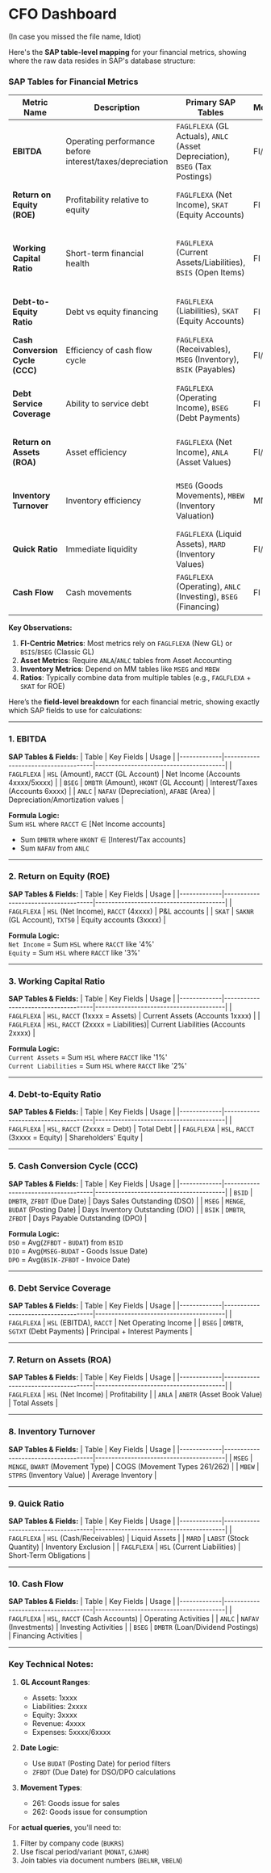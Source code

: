 # CFO Dashboard
(In case you missed the file name, Idiot)

Here's the **SAP table-level mapping** for your financial metrics, showing where the raw data resides in SAP's database structure:

### **SAP Tables for Financial Metrics**

| Metric Name | Description | Primary SAP Tables | Module | Notes |
|------------|------------|-------------------|--------|-------|
| **EBITDA** | Operating performance before interest/taxes/depreciation | `FAGLFLEXA` (GL Actuals), `ANLC` (Asset Depreciation), `BSEG` (Tax Postings) | FI/AA | Combines P&L and asset data |
| **Return on Equity (ROE)** | Profitability relative to equity | `FAGLFLEXA` (Net Income), `SKAT` (Equity Accounts) | FI | Equity accounts start with '3' in SAP |
| **Working Capital Ratio** | Short-term financial health | `FAGLFLEXA` (Current Assets/Liabilities), `BSIS` (Open Items) | FI | Look for accounts 1xxxx (assets) and 2xxxx (liabilities) |
| **Debt-to-Equity Ratio** | Debt vs equity financing | `FAGLFLEXA` (Liabilities), `SKAT` (Equity Accounts) | FI | Debt accounts typically 2xxxx |
| **Cash Conversion Cycle (CCC)** | Efficiency of cash flow cycle | `FAGLFLEXA` (Receivables), `MSEG` (Inventory), `BSIK` (Payables) | FI/MM | Requires date fields from documents |
| **Debt Service Coverage** | Ability to service debt | `FAGLFLEXA` (Operating Income), `BSEG` (Debt Payments) | FI | Debt payments often marked with special GL indicators |
| **Return on Assets (ROA)** | Asset efficiency | `FAGLFLEXA` (Net Income), `ANLA` (Asset Values) | FI/AA | Requires asset module integration |
| **Inventory Turnover** | Inventory efficiency | `MSEG` (Goods Movements), `MBEW` (Inventory Valuation) | MM | COGS comes from movement types 261/262 |
| **Quick Ratio** | Immediate liquidity | `FAGLFLEXA` (Liquid Assets), `MARD` (Inventory Values) | FI/MM | Excludes inventory from current assets |
| **Cash Flow** | Cash movements | `FAGLFLEXA` (Operating), `ANLC` (Investing), `BSEG` (Financing) | FI | Requires cash flow statement configuration |

**Key Observations:**
1. **FI-Centric Metrics**: Most metrics rely on `FAGLFLEXA` (New GL) or `BSIS`/`BSEG` (Classic GL)
2. **Asset Metrics**: Require `ANLA`/`ANLC` tables from Asset Accounting
3. **Inventory Metrics**: Depend on MM tables like `MSEG` and `MBEW`
4. **Ratios**: Typically combine data from multiple tables (e.g., `FAGLFLEXA` + `SKAT` for ROE)

Here’s the **field-level breakdown** for each financial metric, showing exactly which SAP fields to use for calculations:

---

### **1. EBITDA**
**SAP Tables & Fields:**
| Table       | Key Fields                          | Usage                                  |
|-------------|-------------------------------------|----------------------------------------|
| `FAGLFLEXA` | `HSL` (Amount), `RACCT` (GL Account) | Net Income (Accounts 4xxxx/5xxxx)     |
| `BSEG`      | `DMBTR` (Amount), `HKONT` (GL Account) | Interest/Taxes (Accounts 6xxxx)       |
| `ANLC`      | `NAFAV` (Depreciation), `AFABE` (Area) | Depreciation/Amortization values      |

**Formula Logic:**  
Sum `HSL` where `RACCT` ∈ [Net Income accounts]  
+ Sum `DMBTR` where `HKONT` ∈ [Interest/Tax accounts]  
+ Sum `NAFAV` from `ANLC`

---

### **2. Return on Equity (ROE)**
**SAP Tables & Fields:**
| Table       | Key Fields                          | Usage                                  |
|-------------|-------------------------------------|----------------------------------------|
| `FAGLFLEXA` | `HSL` (Net Income), `RACCT` (4xxxx) | P&L accounts                          |
| `SKAT`      | `SAKNR` (GL Account), `TXT50`       | Equity accounts (3xxxx)               |

**Formula Logic:**  
`Net Income` = Sum `HSL` where `RACCT` like '4%'  
`Equity` = Sum `HSL` where `RACCT` like '3%'  

---

### **3. Working Capital Ratio**
**SAP Tables & Fields:**
| Table       | Key Fields                          | Usage                                  |
|-------------|-------------------------------------|----------------------------------------|
| `FAGLFLEXA` | `HSL`, `RACCT` (1xxxx = Assets)     | Current Assets (Accounts 1xxxx)       |
| `FAGLFLEXA` | `HSL`, `RACCT` (2xxxx = Liabilities)| Current Liabilities (Accounts 2xxxx)  |

**Formula Logic:**  
`Current Assets` = Sum `HSL` where `RACCT` like '1%'  
`Current Liabilities` = Sum `HSL` where `RACCT` like '2%'  

---

### **4. Debt-to-Equity Ratio**
**SAP Tables & Fields:**
| Table       | Key Fields                          | Usage                                  |
|-------------|-------------------------------------|----------------------------------------|
| `FAGLFLEXA` | `HSL`, `RACCT` (2xxxx = Debt)       | Total Debt                            |
| `FAGLFLEXA` | `HSL`, `RACCT` (3xxxx = Equity)     | Shareholders' Equity                  |

---

### **5. Cash Conversion Cycle (CCC)**
**SAP Tables & Fields:**
| Table       | Key Fields                          | Usage                                  |
|-------------|-------------------------------------|----------------------------------------|
| `BSID`      | `DMBTR`, `ZFBDT` (Due Date)         | Days Sales Outstanding (DSO)          |
| `MSEG`      | `MENGE`, `BUDAT` (Posting Date)     | Days Inventory Outstanding (DIO)      |
| `BSIK`      | `DMBTR`, `ZFBDT`                    | Days Payable Outstanding (DPO)        |

**Formula Logic:**  
`DSO` = Avg(`ZFBDT` - `BUDAT`) from `BSID`  
`DIO` = Avg(`MSEG-BUDAT` - Goods Issue Date)  
`DPO` = Avg(`BSIK-ZFBDT` - Invoice Date)  

---

### **6. Debt Service Coverage**
**SAP Tables & Fields:**
| Table       | Key Fields                          | Usage                                  |
|-------------|-------------------------------------|----------------------------------------|
| `FAGLFLEXA` | `HSL` (EBITDA), `RACCT`             | Net Operating Income                  |
| `BSEG`      | `DMBTR`, `SGTXT` (Debt Payments)    | Principal + Interest Payments         |

---

### **7. Return on Assets (ROA)**
**SAP Tables & Fields:**
| Table       | Key Fields                          | Usage                                  |
|-------------|-------------------------------------|----------------------------------------|
| `FAGLFLEXA` | `HSL` (Net Income)                  | Profitability                         |
| `ANLA`      | `ANBTR` (Asset Book Value)          | Total Assets                          |

---

### **8. Inventory Turnover**
**SAP Tables & Fields:**
| Table       | Key Fields                          | Usage                                  |
|-------------|-------------------------------------|----------------------------------------|
| `MSEG`      | `MENGE`, `BWART` (Movement Type)    | COGS (Movement Types 261/262)         |
| `MBEW`      | `STPRS` (Inventory Value)           | Average Inventory                     |

---

### **9. Quick Ratio**
**SAP Tables & Fields:**
| Table       | Key Fields                          | Usage                                  |
|-------------|-------------------------------------|----------------------------------------|
| `FAGLFLEXA` | `HSL` (Cash/Receivables)            | Liquid Assets                         |
| `MARD`      | `LABST` (Stock Quantity)            | Inventory Exclusion                   |
| `FAGLFLEXA` | `HSL` (Current Liabilities)         | Short-Term Obligations                |

---

### **10. Cash Flow**
**SAP Tables & Fields:**
| Table       | Key Fields                          | Usage                                  |
|-------------|-------------------------------------|----------------------------------------|
| `FAGLFLEXA` | `HSL`, `RACCT` (Cash Accounts)      | Operating Activities                  |
| `ANLC`      | `NAFAV` (Investments)               | Investing Activities                  |
| `BSEG`      | `DMBTR` (Loan/Dividend Postings)    | Financing Activities                  |

---

### **Key Technical Notes:**
1. **GL Account Ranges**:
   - Assets: 1xxxx  
   - Liabilities: 2xxxx  
   - Equity: 3xxxx  
   - Revenue: 4xxxx  
   - Expenses: 5xxxx/6xxxx  

2. **Date Logic**:
   - Use `BUDAT` (Posting Date) for period filters  
   - `ZFBDT` (Due Date) for DSO/DPO calculations  

3. **Movement Types**:
   - 261: Goods issue for sales  
   - 262: Goods issue for consumption  

For **actual queries**, you'll need to:
1. Filter by company code (`BUKRS`)  
2. Use fiscal period/variant (`MONAT`, `GJAHR`)  
3. Join tables via document numbers (`BELNR`, `VBELN`)  
